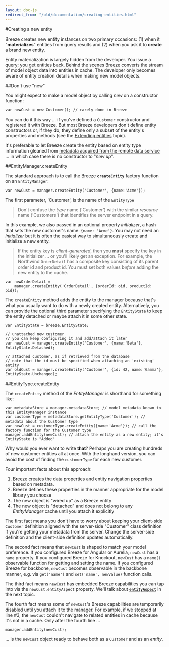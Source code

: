 ```yaml
---
layout: doc-js
redirect_from: "/old/documentation/creating-entities.html"
---
```


#Creating a new entity

Breeze creates new entity instances on two primary occasions: (1) when it "**materializes**" entities from query results and (2) when you ask it to **create** a brand new entity.

Entity materialization is largely hidden from the developer. You issue a query; you get entities back. Behind the scenes Breeze converts the stream of model object data into entities in cache. The developer only becomes aware of entity creation details when making new model objects.

##Don't use "new"

You might expect to make a model object by calling *new* on a constructor function:

	var newCust = new Customer(); // rarely done in Breeze

You can do it this way ... if you've defined a `Customer` constructor and registered it with Breeze. But most Breeze developers don't define entity constructors or, if they do, they define only a subset of the entity's properties and methods (see the [Extending entities](/doc-js/extending-entities.html) topic).

It's preferable to let Breeze create the entity based on entity type information gleaned from [metadata acquired from the remote data service](/doc-js/extending-entities.html) ... in which case there is no constructor to "*new up*".

##EntityManager.createEntity

The standard approach is to call the Breeze **`createEntity`** factory function on an `EntityManager`:

	var newCust = manager.createEntity('Customer', {name:'Acme'});

The first parameter, 'Customer', is the name of the `EntityType`

>Don't confuse the *type* name ('Customer') with the similar *resource* name ('Customers') that identifies the server endpoint in a query.

In this example, we also passed in an optional property *initializer*, a hash that sets the new customer's name: `{name: 'Acme'}`. You may not need an *initializer* but it is often the easiest way to simultaneously create and initialize a new entity. 

>If the entity key is *client-generated*, then you **must** specify the key in the initializer ... or you'll likely get an exception. For example, the Northwind `OrderDetail` has a composite key consisting of its parent order id and product id. You must set both values *before* adding the new entity to the cache.
>
	var newOrderDetail = 
	    manager.createEntity('OrderDetail', {orderId: oid, productId: pid});

The `createEntity` method adds the entity to the manager because that's what you usually want to do with a newly created entity. Alternatively, you can provide the optional third parameter specifying the `EntityState` to keep the entity detached or maybe attach it in some other state.

	var EntityState = breeze.EntityState;
	
	// unattached new customer
	// you can keep configuring it and add/attach it later
	var newCust = manager.createEntity('Customer', {name:'Beta'}, EntityState.Detached);
	
	// attached customer, as if retrieved from the database
	// note that the id must be specified when attaching an 'existing' entity
	var oldCust = manager.createEntity('Customer', {id: 42, name:'Gamma'}, EntityState.Unchanged);

##EntityType.createEntity

The `createEntity` method of the *EntityManager* is shorthand for something like:
	
	var metadataStore = manager.metadataStore; // model metadata known to this EntityManager instance
	var customerType = metadataStore.getEntityType('Customer'); // metadata about the Customer type 
	var newCust = customerType.createEntity({name:'Acme'}); // call the factory function for the Customer type
	manager.addEntity(newCust); // attach the entity as a new entity; it's EntityState is "Added"

Why would you ever want to write **that**? Perhaps you are creating hundreds of new customer entities all at once. With the longhand version, you can avoid the cost of finding the `customerType` for each new customer.

Four important facts about this approach:

1. Breeze creates the data properties and entity navigation properties based on metadata.
1. Breeze defines these properties in the manner appropriate for the model library you choose
1. The new object is "wired up" as a Breeze entity
1. The new object is "detached" and does not belong to any *EntityManager* cache until you attach it explicitly


The first fact means you don't have to worry about keeping your client-side `Customer` definition aligned with the server-side "Customer" class definition if you're getting your metadata from the server. Change the server-side definition and the client-side definition updates automatically.

The second fact means that `newCust` is shaped to match your model preference. If you configured Breeze for Angular or Aurelia, `newCust` has a `name` property. If you configured Breeze for Knockout, `newCust` has a `name()` observable function for getting and setting the name. If you configured Breeze for backbone, `newCust` becomes observable in the backbone manner, e.g. via `get('name')` and `set('name', newValue)` function calls.

The third fact means `newCust` has embedded Breeze capabilities you can tap into via the `newCust.entityAspect` property. We'll talk about [**`entityAspect`**](/doc-js/inside-entity) in the next topic.

The fourth fact means some of `newCust`'s Breeze capabilities are temporarily disabled until you attach it to the manager. For example, if we stopped at line #3, the `newCust` couldn't navigate to related entities in cache because it's not in a cache. Only after the fourth line ...

	manager.addEntity(newCust);
	
... is the `newCust` object ready to behave both as a `Customer` and as an *entity*.
